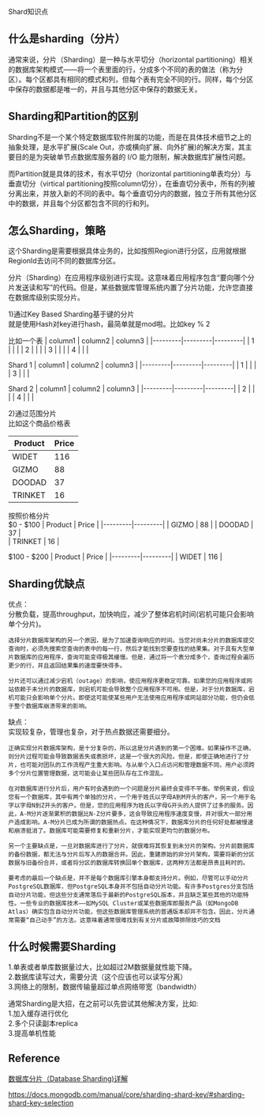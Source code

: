 Shard知识点

## 什么是sharding（分片）
通常来说，分片（Sharding）是一种与水平切分（horizontal partitioning）相关的数据库架构模式——将一个表里面的行，分成多个不同的表的做法（称为分区）。每个区都具有相同的模式和列，但每个表有完全不同的行。同样，每个分区中保存的数据都是唯一的，并且与其他分区中保存的数据无关。

## Sharding和Partition的区别
Sharding不是一个某个特定数据库软件附属的功能，而是在具体技术细节之上的抽象处理，是水平扩展(Scale Out，亦或横向扩展、向外扩展)的解决方案，其主要目的是为突破单节点数据库服务器的 I/O 能力限制，解决数据库扩展性问题。

而Partition就是具体的技术，有水平切分（horizontal partitioning单表均分）与垂直切分（virtical partitioning按照column切分），在垂直切分表中，所有的列被分离出来，并放入新的不同的表中。每个垂直切分内的数据，独立于所有其他分区中的数据，并且每个分区都包含不同的行和列。

## 怎么Sharding，策略
这个Sharding是需要根据具体业务的，比如按照Region进行分区，应用就根据RegionId去访问不同的数据库分区。

分片（Sharding）在应用程序级别进行实现。这意味着应用程序包含“要向哪个分片发送读和写”的代码。但是，某些数据库管理系统内置了分片功能，允许您直接在数据库级别实现分片。

1)通过Key Based Sharding基于键的分片  
就是使用Hash对key进行hash，最简单就是mod啦。比如key % 2

比如一个表
| column1 | column2 | column3 |
|---------|---------|---------|
| 1       |         |         |
| 2       |         |         |
| 3       |         |         |
| 4       |         |         |

Shard 1
| column1 | column2 | column3 |
|---------|---------|---------|
| 1       |         |         |
| 3       |         |         |

Shard 2
| column1 | column2 | column3 |
|---------|---------|---------|
| 2       |         |         |
| 4       |         |         |

2)通过范围分片  
比如这个商品价格表

| Product | Price | 
|---------|---------|
| WIDET   |   116   | 
| GIZMO   |   88    | 
| DOODAD  |   37    |  
| TRINKET |   16    |  

按照价格分片  
$0 - $100
| Product | Price | 
|---------|---------|
| GIZMO   |   88    | 
| DOODAD  |   37    |  
| TRINKET |   16    | 

$100 - $200
| Product | Price | 
|---------|---------|
| WIDET   |   116   | 


## Sharding优缺点
优点：  
分散负载，提高throughput，加快响应，减少了整体宕机时间(宕机可能只会影响单个分片)。
```
选择分片数据库架构的另一个原因，是为了加速查询响应的时间。当您对尚未分片的数据库提交查询时，必须先搜索您查询的表中的每一行，然后才能找到您要查找的结果集。对于具有大型单片数据库的应用程序，查询可能变得极其缓慢。但是，通过将一个表分成多个，查询过程会遍历更少的行，并且返回结果集的速度要快得多。

分片还可以通过减少宕机（outage）的影响，使应用程序更稳定可靠。如果您的应用程序或网站依赖于未分片的数据库，则宕机可能会导致整个应用程序不可用。但是，对于分片数据库，宕机可能只会影响单个分片。即使这可能使某些用户无法使用应用程序或网站部分功能，但仍会低于整个数据库崩溃带来的影响。
```

缺点：  
实现较复杂，管理也复杂，对于热点数据还需要细分。
```
正确实现分片数据库架构，是十分复杂的，所以这是分片遇到的第一个困难。如果操作不正确，则分片过程可能会导致数据丢失或表损坏，这是一个很大的风险。但是，即使正确地进行了分片，也可能对团队的工作流程产生重大影响。与从单个入口点访问和管理数据不同，用户必须跨多个分片位置管理数据，这可能会让某些团队存在工作混乱。

在对数据库进行分片后，用户有时会遇到的一个问题是分片最终会变得不平衡。举例来说，假设您有一个数据库，其中有两个单独的分片，一个用于姓氏以字母A到M开头的客户，另一个用于名字以字母N到Z开头的客户。但是，您的应用程序为姓氏以字母G开头的人提供了过多的服务。因此，A-M分片逐渐累积的数据比N-Z分片要多，这会导致应用程序速度变慢，并对很大一部分用户造成影响。A-M分片已成为所谓的数据热点。在这种情况下，数据库分片的任何好处都被慢速和崩溃抵消了。数据库可能需要修复和重新分片，才能实现更均匀的数据分布。

另一个主要缺点是，一旦对数据库进行了分片，就很难将其恢复到未分片的架构。分片前数据库的备份数据，都无法与分片后写入的数据合并。因此，重建原始的非分片架构，需要将新的分区数据与旧备份合并，或者将分区的数据库转换回单个数据库，这两种方法都是昂贵且耗时的。

要考虑的最后一个缺点是，并不是每个数据库引擎本身都支持分片。例如，尽管可以手动分片PostgreSQL数据库，但PostgreSQL本身并不包括自动分片功能。有许多Postgres分支包括自动分片功能，但这些分支通常落后于最新的PostgreSQL版本，并且缺乏某些其他的功能特性。一些专业的数据库技术——如MySQL Cluster或某些数据库即服务产品（如MongoDB Atlas）确实包含自动分片功能，但这些数据库管理系统的普通版本却并不包含。因此，分片通常需要“自己动手”的方法。这意味着通常很难找到有关分片或故障排除技巧的文档
```

## 什么时候需要Sharding  
1.单表或者单库数据量过大，比如超过2M数据量就性能下降。  
2.数据库读写过大，需要分流（这个应该也可以读写分离）  
3.网络上的限制，数据传输量超过单点网络带宽（bandwidth）  

通常Sharding是大招，在之前可以先尝试其他解决方案，比如:  
1.加入缓存进行优化  
2.多个只读副本replica  
3.提高单机性能  

## Reference
[数据库分片（Database Sharding)详解](https://zhuanlan.zhihu.com/p/57185574)




https://docs.mongodb.com/manual/core/sharding-shard-key/#sharding-shard-key-selection
